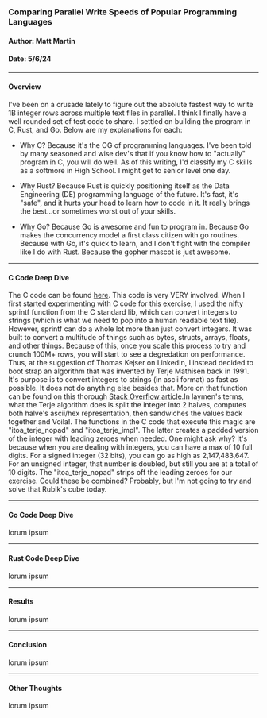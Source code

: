 ### Comparing Parallel Write Speeds of Popular Programming Languages
#### Author: Matt Martin
#### Date: 5/6/24

---
#### Overview
I've been on a crusade lately to figure out the absolute fastest way to write 1B integer rows across multiple text files in parallel. I think I finally have a well rounded set of test code to share. I settled on building the program in C, Rust, and Go. Below are my explanations for each:

- Why C? Because it's the OG of programming languages. I've been told by many seasoned and wise dev's that if you know how to "actually" program in C, you will do well. As of this writing, I'd classify my C skills as a softmore in High School. I might get to senior level one day.

- Why Rust? Because Rust is quickly positioning itself as the Data Engineering (DE) programming language of the future. It's fast, it's "safe", and it hurts your head to learn how to code in it. It really brings the best...or sometimes worst out of your skills.

- Why Go? Because Go is awesome and fun to program in. Because Go makes the concurrency model a first class citizen with go routines. Because with Go, it's quick to learn, and I don't fight with the compiler like I do with Rust. Because the gopher mascot is just awesome.

---
#### C Code Deep Dive
The C code can be found [here](./c_par/c_parallel_int.c). This code is very VERY involved. When I first started experimenting with C code for this exercise, I used the nifty sprintf function from the C standard lib, which can convert integers to strings (which is what we need to pop into a human readable text file). However, sprintf can do a whole lot more than just convert integers. It was built to convert a multitude of things such as bytes, structs, arrays, floats, and other things. Because of this, once you scale this process to try and crunch 100M+ rows, you will start to see a degredation on performance. Thus, at the suggestion of Thomas Kejser on LinkedIn, I instead decided to boot strap an algorithm that was invented by Terje Mathisen back in 1991. It's purpose is to convert integers to strings (in ascii format) as fast as possible. It does not do anything else besides that. More on that function can be found on this thorough [Stack Overflow article](https://stackoverflow.com/questions/7890194/optimized-itoa-function).In laymen's terms, what the Terje algorithm does is split the integer into 2 halves, computes both halve's ascii/hex representation, then sandwiches the values back together and Voila!. The functions in the C code that execute this magic are "itoa_terje_nopad" and "itoa_terje_impl". The latter creates a padded version of the integer with leading zeroes when needed. One might ask why? It's because when you are dealing with integers, you can have a max of 10 full digits. For a signed integer (32 bits), you can go as high as 2,147,483,647. For an unsigned integer, that number is doubled, but still you are at a total of 10 digits. The "itoa_terje_nopad" strips off the leading zeroes for our exercise. Could these be combined? Probably, but I'm not going to try and solve that Rubik's cube today.

---
#### Go Code Deep Dive
lorum ipsum

---
#### Rust Code Deep Dive
lorum ipsum

---
#### Results
lorum ipsum

---
#### Conclusion
lorum ipsum

---
#### Other Thoughts
lorum ipsum
